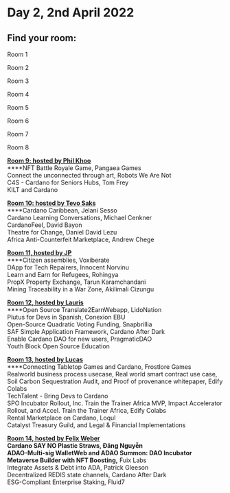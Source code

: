 # Day 2, 2nd April 2022

## Find your room:

Room 1

Room 2

Room 3

Room 4

Room 5

Room 6

Room 7

Room 8

****[**Room 9: hosted by Phil Khoo**](https://quality-assurance-dao.gitbook.io/qadao-transcription-service/ideafest-fund-8/day-2-2nd-april-2022/room-9-hosted-by-phil-khoo)****\
****NFT Battle Royale Game, Pangaea Games\
Connect the unconnected through art, Robots We Are Not\
C4S - Cardano for Seniors Hubs, Tom Frey\
KILT and Cardano

****[**Room 10: hosted by Tevo Saks**](https://quality-assurance-dao.gitbook.io/qadao-transcription-service/ideafest-fund-8/day-2-2nd-april-2022/room-10-hosted-by-tevo-saks)****\
****Cardano Caribbean, Jelani Sesso\
Cardano Learning Conversations, Michael Cenkner\
CardanoFeel, David Bayon\
Theatre for Change, Daniel David Lezu\
Africa Anti-Counterfeit Marketplace, Andrew Chege

****[**Room 11, hosted by JP**](https://quality-assurance-dao.gitbook.io/qadao-transcription-service/ideafest-fund-8/day-2-2nd-april-2022/room-11-hosted-by-jp)****\
****Citizen assemblies, Voxiberate\
DApp for Tech Repairers, Innocent Norvinu\
Learn and Earn for Refugees, Rohingya\
PropX Property Exchange, Tarun Karamchandani\
Mining Traceability in a War Zone, Akilimali Cizungu

****[**Room 12, hosted by Lauris**](https://quality-assurance-dao.gitbook.io/qadao-transcription-service/ideafest-fund-8/day-2-2nd-april-2022/room-12-hosted-by-lauris)****\
****Open Source Translate2EarnWebapp, LidoNation\
Plutus for Devs in Spanish, Conexion EBU\
Open-Source Quadratic Voting Funding, Snapbrillia\
SAF Simple Application Framework, Cardano After Dark\
Enable Cardano DAO for new users, PragmaticDAO\
Youth Block Open Source Education

****[**Room 13, hosted by Lucas**](https://quality-assurance-dao.gitbook.io/qadao-transcription-service/ideafest-fund-8/day-2-2nd-april-2022/room-13-hosted-by-lucas)****\
****Connecting Tabletop Games and Cardano, Frostlore Games\
Realworld business process usecase, Real world smart contract use case, Soil Carbon Sequestration Audit, and Proof of provenance whitepaper, Edify Colabs\
TechTalent - Bring Devs to Cardano\
SPO Incubator Rollout, Inc. Train the Trainer Africa MVP, Impact Accelerator Rollout, and Accel. Train the Trainer Africa, Edify Colabs\
Rental Marketplace on Cardano, Loqul\
Catalyst Treasury Guild, and Legal & Financial Implementations

****[**Room 14, hosted by Felix Weber**](https://quality-assurance-dao.gitbook.io/qadao-transcription-service/ideafest-fund-8/day-2-2nd-april-2022/room-14-hosted-by-felix-weber)****\
****Cardano SAY NO Plastic Straws, Đăng Nguyễn\
ADAO-Multi-sig WalletWeb and ADAO Summon: DAO Incubator\
Metaverse Builder with NFT Boosting**,** Fuix Labs\
Integrate Assets & Debt into ADA, Patrick Gleeson\
Decentralized REDIS state channels, Cardano After Dark\
ESG-Compliant Enterprise Staking, Fluid7

